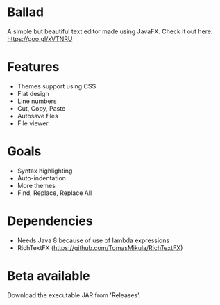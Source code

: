 # Ballad
A simple but beautiful text editor made using JavaFX.
Check it out here: https://goo.gl/xVTNRU

# Features
- Themes support using CSS
- Flat design
- Line numbers
- Cut, Copy, Paste
- Autosave files
- File viewer

# Goals
- Syntax highlighting
- Auto-indentation
- More themes
- Find, Replace, Replace All

# Dependencies
- Needs Java 8 because of use of lambda expressions
- RichTextFX (https://github.com/TomasMikula/RichTextFX)

# Beta available
Download the executable JAR from 'Releases'.
